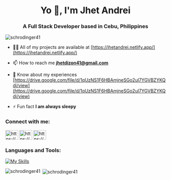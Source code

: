 <h1 align="center">Yo 👋, I'm Jhet Andrei</h1>
<h3 align="center">A Full Stack Developer based in Cebu, Philippines</h3>

<p align="left"> <img src="https://komarev.com/ghpvc/?username=schrodinger41&label=Profile%20views&color=0e75b6&style=flat" alt="schrodinger41" /> </p>

- 👨‍💻 All of my projects are available at [https://jhetandrei.netlify.app/](https://jhetandrei.netlify.app/)

- 📫 How to reach me **jhetdizon41@gmail.com**

- 📄 Know about my experiences [https://drive.google.com/file/d/1qUzNS1F6HBAmjneSGo2uI7YGVBZYKQdj/view](https://drive.google.com/file/d/1qUzNS1F6HBAmjneSGo2uI7YGVBZYKQdj/view)

- ⚡ Fun fact **I am always sleepy**

<h3 align="left">Connect with me:</h3>
<p align="left">
<a href="https://www.linkedin.com/in/jhet-andrei-dizon-0ba0782a2/" target="blank"><img align="center" src="https://raw.githubusercontent.com/rahuldkjain/github-profile-readme-generator/master/src/images/icons/Social/linked-in-alt.svg" alt="https://www.linkedin.com/in/jhet-andrei-dizon-0ba0782a2/" height="30" width="40" /></a>
<a href="https://www.facebook.com/jiiiitt/" target="blank"><img align="center" src="https://raw.githubusercontent.com/rahuldkjain/github-profile-readme-generator/master/src/images/icons/Social/facebook.svg" alt="https://www.facebook.com/jiiiitt/" height="30" width="40" /></a>
<a href="https://instagram.com/https://www.instagram.com/jhiiiitt/" target="blank"><img align="center" src="https://raw.githubusercontent.com/rahuldkjain/github-profile-readme-generator/master/src/images/icons/Social/instagram.svg" alt="https://www.instagram.com/jhiiiitt/" height="30" width="40" /></a>
</p>

<h3 align="left">Languages and Tools:</h3>

[![My Skills](https://skillicons.dev/icons?i=js,html,css,bootstrap,git,java,php,jquery,spring,react,laravel)](https://skillicons.dev)

<p><img align="left" src="https://github-readme-stats.vercel.app/api/top-langs?username=schrodinger41&show_icons=true&locale=en&layout=compact" alt="schrodinger41" /></p>

<p>&nbsp;<img align="center" src="https://github-readme-stats.vercel.app/api?username=schrodinger41&show_icons=true&locale=en" alt="schrodinger41" /></p>
